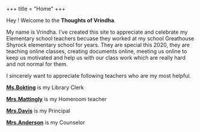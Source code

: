 +++
title = "Home"
+++



Hey ! Welcome to the **Thoughts of Vrindha**. 

My name is Vrindha. I've created this site to appreciate and celebrate my Elementary school teachers becuase they worked at my school Greathouse Shyrock elementary school for years. They are special this 2020, they are teaching online classes, creating documents online, meeting us online to keep us motivated and help us with our class work which are really hard and not normal for them.

I sincerely want to appreciate following teachers who are my most helpful.

**[Ms.Bokting](/blog/ms.bokting/)** is my Library Clerk

**[Mrs.Mattingly](/blog/mrs.mattingly/)** is my Homeroom teacher

**[Mrs.Davis](/blog/mrs.-davis/)** is my Principal

**[Mrs.Anderson](/blog/mrs.anderson/)** is my Counselor